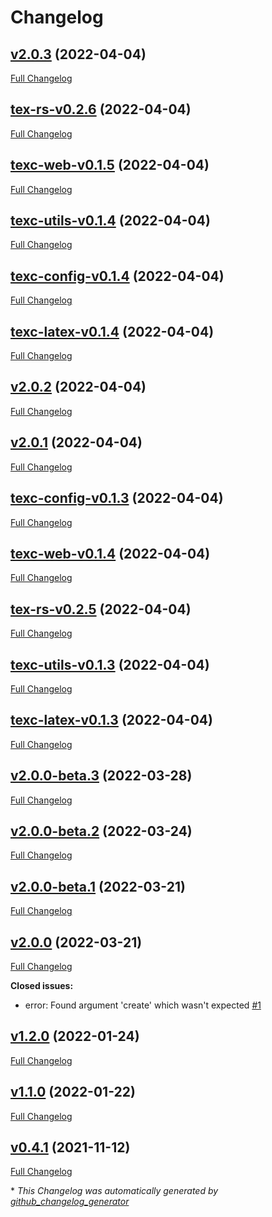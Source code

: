 # Changelog

## [v2.0.3](https://github.com/MKProj/texcreate/tree/v2.0.3) (2022-04-04)

[Full Changelog](https://github.com/MKProj/texcreate/compare/tex-rs-v0.2.6...v2.0.3)

## [tex-rs-v0.2.6](https://github.com/MKProj/texcreate/tree/tex-rs-v0.2.6) (2022-04-04)

[Full Changelog](https://github.com/MKProj/texcreate/compare/texc-web-v0.1.5...tex-rs-v0.2.6)

## [texc-web-v0.1.5](https://github.com/MKProj/texcreate/tree/texc-web-v0.1.5) (2022-04-04)

[Full Changelog](https://github.com/MKProj/texcreate/compare/texc-utils-v0.1.4...texc-web-v0.1.5)

## [texc-utils-v0.1.4](https://github.com/MKProj/texcreate/tree/texc-utils-v0.1.4) (2022-04-04)

[Full Changelog](https://github.com/MKProj/texcreate/compare/texc-config-v0.1.4...texc-utils-v0.1.4)

## [texc-config-v0.1.4](https://github.com/MKProj/texcreate/tree/texc-config-v0.1.4) (2022-04-04)

[Full Changelog](https://github.com/MKProj/texcreate/compare/texc-latex-v0.1.4...texc-config-v0.1.4)

## [texc-latex-v0.1.4](https://github.com/MKProj/texcreate/tree/texc-latex-v0.1.4) (2022-04-04)

[Full Changelog](https://github.com/MKProj/texcreate/compare/v2.0.2...texc-latex-v0.1.4)

## [v2.0.2](https://github.com/MKProj/texcreate/tree/v2.0.2) (2022-04-04)

[Full Changelog](https://github.com/MKProj/texcreate/compare/v2.0.1...v2.0.2)

## [v2.0.1](https://github.com/MKProj/texcreate/tree/v2.0.1) (2022-04-04)

[Full Changelog](https://github.com/MKProj/texcreate/compare/texc-config-v0.1.3...v2.0.1)

## [texc-config-v0.1.3](https://github.com/MKProj/texcreate/tree/texc-config-v0.1.3) (2022-04-04)

[Full Changelog](https://github.com/MKProj/texcreate/compare/texc-web-v0.1.4...texc-config-v0.1.3)

## [texc-web-v0.1.4](https://github.com/MKProj/texcreate/tree/texc-web-v0.1.4) (2022-04-04)

[Full Changelog](https://github.com/MKProj/texcreate/compare/tex-rs-v0.2.5...texc-web-v0.1.4)

## [tex-rs-v0.2.5](https://github.com/MKProj/texcreate/tree/tex-rs-v0.2.5) (2022-04-04)

[Full Changelog](https://github.com/MKProj/texcreate/compare/texc-utils-v0.1.3...tex-rs-v0.2.5)

## [texc-utils-v0.1.3](https://github.com/MKProj/texcreate/tree/texc-utils-v0.1.3) (2022-04-04)

[Full Changelog](https://github.com/MKProj/texcreate/compare/texc-latex-v0.1.3...texc-utils-v0.1.3)

## [texc-latex-v0.1.3](https://github.com/MKProj/texcreate/tree/texc-latex-v0.1.3) (2022-04-04)

[Full Changelog](https://github.com/MKProj/texcreate/compare/v2.0.0-beta.3...texc-latex-v0.1.3)

## [v2.0.0-beta.3](https://github.com/MKProj/texcreate/tree/v2.0.0-beta.3) (2022-03-28)

[Full Changelog](https://github.com/MKProj/texcreate/compare/v2.0.0-beta.2...v2.0.0-beta.3)

## [v2.0.0-beta.2](https://github.com/MKProj/texcreate/tree/v2.0.0-beta.2) (2022-03-24)

[Full Changelog](https://github.com/MKProj/texcreate/compare/v2.0.0-beta.1...v2.0.0-beta.2)

## [v2.0.0-beta.1](https://github.com/MKProj/texcreate/tree/v2.0.0-beta.1) (2022-03-21)

[Full Changelog](https://github.com/MKProj/texcreate/compare/v2.0.0...v2.0.0-beta.1)

## [v2.0.0](https://github.com/MKProj/texcreate/tree/v2.0.0) (2022-03-21)

[Full Changelog](https://github.com/MKProj/texcreate/compare/v1.2.0...v2.0.0)

**Closed issues:**

- error: Found argument 'create' which wasn't expected [\#1](https://github.com/MKProj/texcreate/issues/1)

## [v1.2.0](https://github.com/MKProj/texcreate/tree/v1.2.0) (2022-01-24)

[Full Changelog](https://github.com/MKProj/texcreate/compare/v1.1.0...v1.2.0)

## [v1.1.0](https://github.com/MKProj/texcreate/tree/v1.1.0) (2022-01-22)

[Full Changelog](https://github.com/MKProj/texcreate/compare/v0.4.1...v1.1.0)

## [v0.4.1](https://github.com/MKProj/texcreate/tree/v0.4.1) (2021-11-12)

[Full Changelog](https://github.com/MKProj/texcreate/compare/80e368aed3f186f335de6c3e6072356f73fe49c4...v0.4.1)



\* *This Changelog was automatically generated by [github_changelog_generator](https://github.com/github-changelog-generator/github-changelog-generator)*
